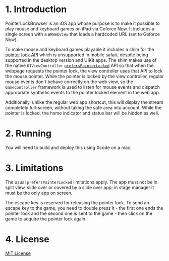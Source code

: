 #  1. Introduction

PointerLockBrowser is an iOS app whose purpose is to make it possible to play mouse and keyboard games on iPad via Geforce Now. It includes a single screen with a `WKWebView` that loads a hardcoded URL (set to Geforce Now).

To make mouse and keyboard games playable it includes a shim for the [pointer lock API](https://developer.mozilla.org/en-US/docs/Web/API/Pointer_Lock_API) which is unsupported in mobile safari, despite being supported in the desktop version and UIKit apps. The shim makes use of the native `UIViewController` [`prefersPointerLocked`](https://developer.apple.com/documentation/uikit/uiviewcontroller/3601235-preferspointerlocked) API so that when the webpage requests the pointer lock, the view controller uses that API to lock the mouse pointer. While the pointer is locked by the view controller, regular mouse events don't behave correctly on the web view, so the `GameController` framework is used to listen for mouse events and dispatch appropriate synthetic events to the pointer locked element in the web app.

Additionally, unlike the regular web app shortcut, this will display the stream completely full-screen, without taking the safe area into account. While the pointer is locked, the home indicator and status bar will be hidden as well.

# 2. Running

You will need to build and deploy this using Xcode on a mac.

# 3. Limitations

The usual `prefersPointerLocked` limitations apply. The app must not be in split view, slide over or covered by a slide over app; in stage manager it must be the only app on screen.

The escape key is reserved for releasing the pointer lock. To send an escape key to the game, you need to double press it - the first one ends the pointer lock and the second one is sent to the game - then click on the game to acquire the pointer lock again.

# 4. License

[MIT License](LICENSE.MD)
